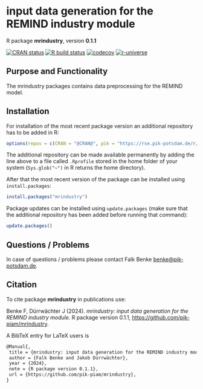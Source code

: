 # input data generation for the REMIND industry module

R package **mrindustry**, version **0.1.1**

[![CRAN status](https://www.r-pkg.org/badges/version/mrindustry)](https://cran.r-project.org/package=mrindustry)  [![R build status](https://github.com/pik-piam/mrindustry/workflows/check/badge.svg)](https://github.com/pik-piam/mrindustry/actions) [![codecov](https://codecov.io/gh/pik-piam/mrindustry/branch/master/graph/badge.svg)](https://app.codecov.io/gh/pik-piam/mrindustry) [![r-universe](https://pik-piam.r-universe.dev/badges/mrindustry)](https://pik-piam.r-universe.dev/builds)

## Purpose and Functionality

The mrindustry packages contains data preprocessing for the
    REMIND model.


## Installation

For installation of the most recent package version an additional repository has to be added in R:

```r
options(repos = c(CRAN = "@CRAN@", pik = "https://rse.pik-potsdam.de/r/packages"))
```
The additional repository can be made available permanently by adding the line above to a file called `.Rprofile` stored in the home folder of your system (`Sys.glob("~")` in R returns the home directory).

After that the most recent version of the package can be installed using `install.packages`:

```r 
install.packages("mrindustry")
```

Package updates can be installed using `update.packages` (make sure that the additional repository has been added before running that command):

```r 
update.packages()
```

## Questions / Problems

In case of questions / problems please contact Falk Benke <benke@pik-potsdam.de>.

## Citation

To cite package **mrindustry** in publications use:

Benke F, Dürrwächter J (2024). _mrindustry: input data generation for the REMIND industry module_. R package version 0.1.1, <https://github.com/pik-piam/mrindustry>.

A BibTeX entry for LaTeX users is

 ```latex
@Manual{,
  title = {mrindustry: input data generation for the REMIND industry module},
  author = {Falk Benke and Jakob Dürrwächter},
  year = {2024},
  note = {R package version 0.1.1},
  url = {https://github.com/pik-piam/mrindustry},
}
```
